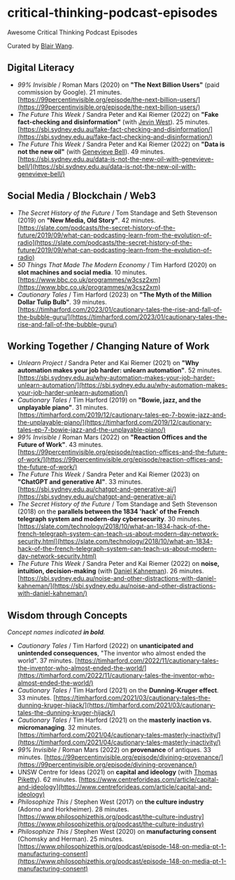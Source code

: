 # critical-thinking-podcast-episodes

Awesome Critical Thinking Podcast Episodes

Curated by [Blair Wang](https://blair.wang/).

## Digital Literacy

- _99% Invisible_ / Roman Mars (2020) on **"The Next Billion Users"** (paid commission by Google). 21 minutes. [https://99percentinvisible.org/episode/the-next-billion-users/](https://99percentinvisible.org/episode/the-next-billion-users/) 
- _The Future This Week_ / Sandra Peter and Kai Riemer (2022) on **"Fake fact-checking and disinformation"** (with [Jevin West](https://jevinwest.org/)). 25 minutes. [https://sbi.sydney.edu.au/fake-fact-checking-and-disinformation/](https://sbi.sydney.edu.au/fake-fact-checking-and-disinformation/)
- _The Future This Week_ / Sandra Peter and Kai Riemer (2022) on **"Data is not the new oil"** (with [Genevieve Bell](https://en.wikipedia.org/wiki/Genevieve_Bell)). 49 minutes. [https://sbi.sydney.edu.au/data-is-not-the-new-oil-with-genevieve-bell/](https://sbi.sydney.edu.au/data-is-not-the-new-oil-with-genevieve-bell/)

## Social Media / Blockchain / Web3

- _The Secret History of the Future_ / Tom Standage and Seth Stevenson (2019) on **"New Media, Old Story"**. 42 minutes. [https://slate.com/podcasts/the-secret-history-of-the-future/2019/09/what-can-podcasting-learn-from-the-evolution-of-radio](https://slate.com/podcasts/the-secret-history-of-the-future/2019/09/what-can-podcasting-learn-from-the-evolution-of-radio)
- _50 Things That Made The Modern Economy_ / Tim Harford (2020) on **slot machines and social media**. 10 minutes. [https://www.bbc.co.uk/programmes/w3csz2xm](https://www.bbc.co.uk/programmes/w3csz2xm)
- _Cautionary Tales_ / Tim Harford (2023) on **"The Myth of the Million Dollar Tulip Bulb"**. 39 minutes. [https://timharford.com/2023/01/cautionary-tales-the-rise-and-fall-of-the-bubble-guru/](https://timharford.com/2023/01/cautionary-tales-the-rise-and-fall-of-the-bubble-guru/)

## Working Together / Changing Nature of Work

- _Unlearn Project_ / Sandra Peter and Kai Riemer (2021) on **"Why automation makes your job harder: unlearn automation"**. 52 minutes. [https://sbi.sydney.edu.au/why-automation-makes-your-job-harder-unlearn-automation/](https://sbi.sydney.edu.au/why-automation-makes-your-job-harder-unlearn-automation/)
- _Cautionary Tales_ / Tim Harford (2019) on **"Bowie, jazz, and the unplayable piano"**. 31 minutes. [https://timharford.com/2019/12/cautionary-tales-ep-7-bowie-jazz-and-the-unplayable-piano/](https://timharford.com/2019/12/cautionary-tales-ep-7-bowie-jazz-and-the-unplayable-piano/)
- _99% Invisible_ / Roman Mars (2022) on **"Reaction Offices and the Future of Work"**. 43 minutes. [https://99percentinvisible.org/episode/reaction-offices-and-the-future-of-work/](https://99percentinvisible.org/episode/reaction-offices-and-the-future-of-work/)
- _The Future This Week_ / Sandra Peter and Kai Riemer (2023) on **"ChatGPT and generative AI"**. 33 minutes. [https://sbi.sydney.edu.au/chatgpt-and-generative-ai/](https://sbi.sydney.edu.au/chatgpt-and-generative-ai/)
- _The Secret History of the Future_ / Tom Standage and Seth Stevenson (2018) on the **parallels between the 1834 'hack' of the French telegraph system and modern-day cybersecurity**. 30 minutes. [https://slate.com/technology/2018/10/what-an-1834-hack-of-the-french-telegraph-system-can-teach-us-about-modern-day-network-security.html](https://slate.com/technology/2018/10/what-an-1834-hack-of-the-french-telegraph-system-can-teach-us-about-modern-day-network-security.html)
- _The Future This Week_ / Sandra Peter and Kai Riemer (2022) on **noise, intuition, decision-making** (with [Daniel Kahneman](https://en.wikipedia.org/wiki/Daniel_Kahneman)). 26 minutes. [https://sbi.sydney.edu.au/noise-and-other-distractions-with-daniel-kahneman/](https://sbi.sydney.edu.au/noise-and-other-distractions-with-daniel-kahneman/)

## Wisdom through Concepts

_Concept names indicated **in bold**._

- _Cautionary Tales_ / Tim Harford (2022) on **unanticipated and unintended consequences**, "The inventor who almost ended the world". 37 minutes. [https://timharford.com/2022/11/cautionary-tales-the-inventor-who-almost-ended-the-world/](https://timharford.com/2022/11/cautionary-tales-the-inventor-who-almost-ended-the-world/)
- _Cautionary Tales_ / Tim Harford (2021) on the **Dunning-Kruger effect**. 33 minutes. [https://timharford.com/2021/03/cautionary-tales-the-dunning-kruger-hijack/](https://timharford.com/2021/03/cautionary-tales-the-dunning-kruger-hijack/)
- _Cautionary Tales_ / Tim Harford (2021) on the **masterly inaction vs. micromanaging**. 32 minutes. [https://timharford.com/2021/04/cautionary-tales-masterly-inactivity/](https://timharford.com/2021/04/cautionary-tales-masterly-inactivity/)
- _99% Invisible_ / Roman Mars (2022) on **provenance** of antiques. 33 minutes. [https://99percentinvisible.org/episode/divining-provenance/](https://99percentinvisible.org/episode/divining-provenance/)
- UNSW Centre for Ideas (2021) on **capital and ideology** (with [Thomas Piketty](https://en.wikipedia.org/wiki/Thomas_Piketty)). 62 minutes. [https://www.centreforideas.com/article/capital-and-ideology](https://www.centreforideas.com/article/capital-and-ideology)
- _Philosophize This_ / Stephen West (2017) on **the culture industry** (Adorno and Horkheimer). 28 minutes. [https://www.philosophizethis.org/podcast/the-culture-industry](https://www.philosophizethis.org/podcast/the-culture-industry)
- _Philosophize This_ / Stephen West (2020) on **manufacturing consent** (Chomsky and Herman). 25 minutes. [https://www.philosophizethis.org/podcast/episode-148-on-media-pt-1-manufacturing-consent](https://www.philosophizethis.org/podcast/episode-148-on-media-pt-1-manufacturing-consent)
